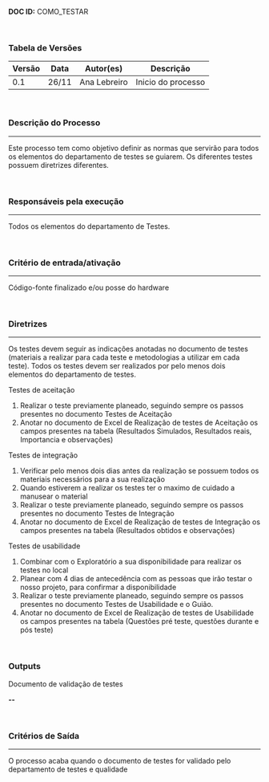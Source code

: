 **DOC ID:** COMO_TESTAR

</br>

### **Tabela de Versões**

| Versão | Data | Autor(es) | Descrição |
|---|---|---|---|
| 0.1 | 26/11 | Ana Lebreiro | Inicio do processo |

</br>

### **Descrição do Processo**

---

Este processo tem como objetivo definir as normas que servirão para todos os elementos do departamento de testes se guiarem. Os diferentes testes possuem diretrizes diferentes. 

</br>

### **Responsáveis pela execução**

---

Todos os elementos do departamento de Testes.

</br>

### **Critério de entrada/ativação**

---

Código-fonte finalizado e/ou posse do hardware

</br>


### **Diretrizes**

---
Os testes devem seguir as indicações anotadas no documento de testes (materiais a realizar para cada teste e metodologias a utilizar em cada teste).
Todos os testes devem ser realizados por pelo menos dois elementos do departamento de testes.

Testes de aceitação
1. Realizar o teste previamente planeado, seguindo sempre os passos presentes no documento Testes de Aceitação
2. Anotar no documento de Excel de Realização de testes de Aceitação os campos presentes na tabela (Resultados Simulados, Resultados reais,  Importancia e observações)

Testes de integração
1. Verificar pelo menos dois dias antes da realização se possuem todos os materiais necessários para a sua realização
2. Quando estiverem a realizar os testes ter o maximo de cuidado a manusear o material
3. Realizar o teste previamente planeado, seguindo sempre os passos presentes no documento Testes de Integração
4. Anotar no documento de Excel de Realização de testes de Integração os campos presentes na tabela (Resultados obtidos e observações)

Testes de usabilidade
1. Combinar com o Exploratório a sua disponibilidade para realizar os testes no local 
2. Planear com 4 dias de antecedência com as pessoas que irão testar o nosso projeto, para confirmar a disponibilidade
3. Realizar o teste previamente planeado, seguindo sempre os passos presentes no documento Testes de Usabilidade e o Guião. 
4. Anotar no documento de Excel de Realização de testes de Usabilidade os campos presentes na tabela (Questões pré teste, questões durante e pós teste)

</br>

### **Outputs**

Documento de validação de testes

**--**

</br>

### **Critérios de Saída**

---

O processo acaba quando o documento de testes for validado pelo departamento de testes e qualidade
